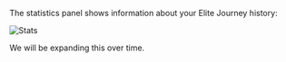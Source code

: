 The statistics panel shows information about your Elite Journey history:

![Stats](http://i.imgur.com/TYl8Pj9.png)

We will be expanding this over time.